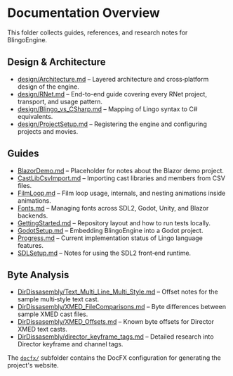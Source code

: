 # Documentation Overview

This folder collects guides, references, and research notes for BlingoEngine.

## Design & Architecture
- [design/Architecture.md](design/Architecture.md) – Layered architecture and cross‑platform design of the engine.
- [design/RNet.md](design/RNet.md) – End-to-end guide covering every RNet project, transport, and usage pattern.
- [design/Blingo_vs_CSharp.md](design/Blingo_vs_CSharp.md) – Mapping of Lingo syntax to C# equivalents.
- [design/ProjectSetup.md](design/ProjectSetup.md) – Registering the engine and configuring projects and movies.

## Guides
- [BlazorDemo.md](BlazorDemo.md) – Placeholder for notes about the Blazor demo project.
- [CastLibCsvImport.md](CastLibCsvImport.md) – Importing cast libraries and members from CSV files.
- [FilmLoop.md](FilmLoop.md) – Film loop usage, internals, and nesting animations inside animations.
- [Fonts.md](Fonts.md) – Managing fonts across SDL2, Godot, Unity, and Blazor backends.
- [GettingStarted.md](GettingStarted.md) – Repository layout and how to run tests locally.
- [GodotSetup.md](GodotSetup.md) – Embedding BlingoEngine into a Godot project.
- [Progress.md](Progress.md) – Current implementation status of Lingo language features.
- [SDLSetup.md](SDLSetup.md) – Notes for using the SDL2 front‑end runtime.

## Byte Analysis
- [DirDissasembly/Text_Multi_Line_Multi_Style.md](DirDissasembly/Text_Multi_Line_Multi_Style.md) – Offset notes for the sample multi‑style text cast.
- [DirDissasembly/XMED_FileComparisons.md](DirDissasembly/XMED_FileComparisons.md) – Byte differences between sample XMED cast files.
- [DirDissasembly/XMED_Offsets.md](DirDissasembly/XMED_Offsets.md) – Known byte offsets for Director XMED text casts.
- [DirDissasembly/director_keyframe_tags.md](DirDissasembly/director_keyframe_tags.md) – Detailed research into Director keyframe and channel tags.

The [`docfx/`](docfx) subfolder contains the DocFX configuration for generating the project's website.


